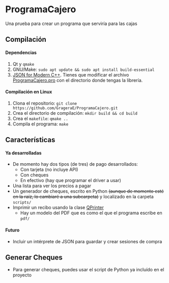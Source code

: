 # ProgramaCajero
Una prueba para crear un programa que serviría para las cajas
## Compilación
#### Dependencias 
1. Qt y `qmake`
1. GNU/Make: `sudo apt update && sudo apt install build-essential`
1. [JSON for Modern C++](https://github.com/nlohmann/json). Tienes que modificar el archivo [ProgramaCajero.pro](https://github.com/GrageraE/ProgramaCajero/blob/master/ProgramaCajero.pro) con el directorio donde tengas la librería.
#### Compilación en Linux
1. Clona el repositorio: `git clone https://github.com/GrageraE/ProgramaCajero.git`
1. Crea el directorio de compilación: `mkdir build && cd build`
1. Crea el `makefile`: `qmake ..`
1. Compila el programa: `make`
## Características
#### Ya desarrolladas
- De momento hay dos tipos (de tres) de pago desarrollados:
  - Con tarjeta (no incluye API)
  - Con cheques
  - En efectivo (hay que programar el driver a usar)
- Una lista para ver los precios a pagar
- Un generador de cheques, escrito en Python ~~(aunque de momento esté en la raíz, lo cambiaré a una subcarpeta)~~ y localizado en la carpeta `scripts/`
- Imprimir un recibo usando la clase [QPrinter](https://doc.qt.io/qt-5/qprinter.html) 
  - Hay un modelo del PDF que es como el que el programa escribe en `pdf/`
#### Futuro
- Incluir un intérprete de JSON para guardar y crear sesiones de compra
## Generar Cheques
* Para generar cheques, puedes usar el script de Python ya incluído en el proyecto
